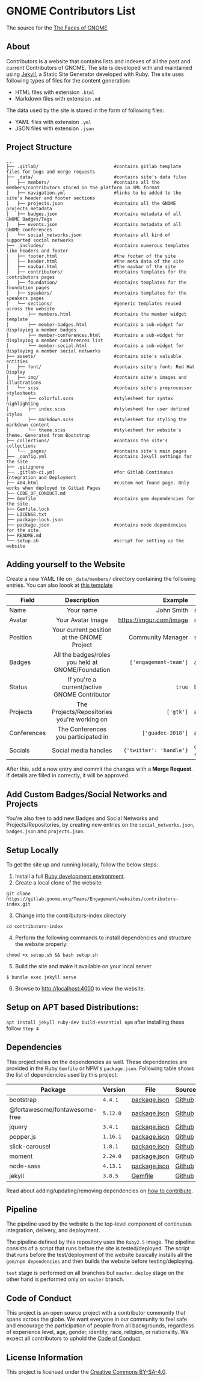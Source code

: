 # GNOME Contributors List

The source for the [The Faces of GNOME](https://contributors.gnome.org)

## About

Contributors is a website that contains lists and indexes of all the past and current Contributors of GNOME.
The site is developed with
and maintained using [Jekyll][official-jekyll], a Static Site Generator
developed with Ruby. The site uses following types of files for the content
generation:

 * HTML files with extension `.html`
 * Markdown files with extension `.md`

The data used by the site is stored in the form of following files:

 * YAML files with extension `.yml`
 * JSON files with extension `.json`

## Project Structure

    ...
    ├── .gitlab/                            #contains gitlab template files for bugs and merge requests
    ├── _data/                              #contains site's data files
    │   ├── members/                        #contains all the members/contributors stored in the platform in YML format
    │   ├── navigation.yml                  #links to be added to the site's header and footer sections
    │   ├── projects.json                   #contains all the GNOME projects metadata
    │   ├── badges.json                     #contains metadata of all GNOME Badges/Tags
    │   ├── events.json                     #contains metadata of all GNOME conferences
    │   └── social_networks.json            #contains all kind of supported social networks
    ├── _includes/                          #contains numerous templates like headers and footer
    │   ├── footer.html                     #the footer of the site
    │   ├── header.html                     #the meta data of the site
    │   ├── navbar.html                     #the navbar of the site
    │   ├── contributors/                   #contains templates for the contributors pages
    │   ├── foundation/                     #contains templates for the foundation pages
    │   ├── speakers/                       #contains templates for the speakers pages
    │   └── sections/                       #generic templates reused across the website
    │       ├── members.html                #contains the member widget template
    │       ├── member-badges.html          #contains a sub-widget for displaying a member badges
    │       ├── member-conferences.html     #contains a sub-widget for displaying a member conferences list
    │       └── member-social.html          #contains a sub-widget for displaying a member social networks
    ├── assets/                             #contains site's valuable entities
    │   ├── font/                           #contains site's font: Red Hat Display
    │   ├── img/                            #contains site's images and illustrations
    │   └── scss                            #contains site's preprocessor stylesheets   
    │       ├── colorful.scss               #stylesheet for syntax highlighting
    │       ├── index.scss                  #stylesheet for user defined styles
    │       ├── markdown.scss               #stylesheet for styling the markdown content
    │       └── theme.scss                  #stylesheet for website's theme. Generated from Bootstrap 
    ├── collections/                        #contains the site's collections
    │   └── _pages/                         #contains site's main pages
    ├── _config.yml                         #contains Jekyll settings for the site
    ├── .gitignore
    ├── .gitlab-ci.yml                      #for Gitlab Continuous Integration and Deployment
    ├── 404.html                            #custom not found page. Only works when deployed to GitLab Pages
    ├── CODE_OF_CONDUCT.md
    ├── Gemfile                             #contains gem dependencies for the site.
    ├── Gemfile.lock
    ├── LICENSE.txt
    ├── package-lock.json
    ├── package.json                        #contains node dependencies for the site.
    ├── README.md
    └── setup.sh                            #script for setting up the website

## Adding yourself to the Website

Create a new YAML file on `_data/members/` directory containing the following entries. You can also loook at [this template](_data/member-template.yml)

| Field         | Description                                       | Example                 | Type                                                    |
| ------------- |:-------------------------------------------------:| -----------------------:| ------------------------------------------------------- |
| Name          | Your name                                         | John Smith              | string                                                  |
| Avatar        | Your Avatar Image                                 | https://imgur.com/image | string/boolean                                          |
| Position      | Your current position at the GNOME Project        | Community Manager       | string                                                  |
| Badges        | All the badges/roles you held at GNOME/Foundation | `['engagement-team']`   | array:entries from `badges.json`                        |
| Status        | If you're a current/active GNOME Contributor      | `true`                  | boolean                                                 |
| Projects      | The Projects/Repositories you're working on       | `['gtk']`               | array:entries from `projects.json`                      |
| Conferences   | The Conferences you participated in               | `['guadec-2018']`       | array:entries from `events.json`                        |
| Socials        | Social media handles                             | `{'twitter': 'handle'}` | collection:key from `social_networks.json`;value:string |

After this, add a new entry and commit the changes with a **Merge Request**. If details are filled in correctly, it will be approved.

## Add Custom Badges/Social Networks and Projects

You're also free to add new Badges and Social Networks and Projects/Repositories, by creating new entries on the `social_networks.json`, `badges.json` and `projects.json`.

## Setup Locally

To get the site up and running locally, follow the below steps:

1. Install a full [Ruby development environment](https://jekyllrb.com/docs/installation/).
2. Create a local clone of the website:
```
git clone https://gitlab.gnome.org/Teams/Engagement/websites/contributors-index.git
```
3. Change into the contributors-index directory
```
cd contributors-index
```
4. Perform the following commands to install dependencies and structure the website properly:
```
chmod +x setup.sh && bash setup.sh
```
5. Build the site and make it available on your local server
```
$ bundle exec jekyll serve
```
6. Browse to [http://localhost:4000](http://localhost:4000) to view the website.

## Setup on APT based Distributions:
`apt install jekyll ruby-dev build-essential npm` after installing these follow `Step 4`

## Dependencies

This project relies on the dependencies as well. These dependencies are provided
in the Ruby `Gemfile` or NPM's `package.json`. Following table shows the
list of dependencies used by this project:

Package | Version | File | Source
--- | --- | --- | ---
bootstrap | `4.4.1` | [package.json][package.json] | [Github](https://github.com/twbs/bootstrap)
@fortawesome/fontawesome-free | `5.12.0` | [package.json][package.json] | [Github](https://github.com/FortAwesome/Font-Awesome)
jquery | `3.4.1` | [package.json][package.json] | [Github](https://github.com/jquery/jquery)
popper.js | `1.16.1` | [package.json][package.json] | [Github](https://github.com/FezVrasta/popper.js/)
slick-carousel | `1.8.1` | [package.json][package.json] | [Github](https://github.com/kenwheeler/slick/)
moment | `2.24.0` | [package.json][package.json] | [Github](https://github.com/moment/moment/)
node-sass | `4.13.1` | [package.json][package.json] | [Github](https://github.com/sass/node-sass/)
jekyll | `3.8.5` | [Gemfile][Gemfile] | [Github](https://github.com/jekyll/jekyll/)

Read about adding/updating/removing dependencies on [how to contribute](CONTRIBUTING.MD#addingupdatingremoving-dependencies).

## Pipeline

The pipeline used by the website is the top-level component of continuous
integration, delivery, and deployment.

The pipeline defined by this repository uses the `Ruby2.5` image. The pipeline
consists of a script that runs before the site is tested/deployed. The
script that runs before the test/deployment of the website basically
installs all the `gem/npm dependencies` and then builds the website
before testing/deploying.

`test` stage is performed on all branches but `master`. `deploy` stage on
the other hand is performed only on `master` branch.

## Code of Conduct

This project is an open source project with a contributor community that spans across
the globe. We want everyone in our community to feel safe and encourage the
participation of people from all backgrounds, regardless of
experience level, age, gender, identity, race, religion, or nationality.  We
expect all contributors to uphold the [Code of Conduct][code-of-conduct].

## License Information

This project is licensed under the [Creative Commons BY-SA-4.0][license].

<!-- markdown variables -->
[contributing]: CONTRIBUTING.MD
[code-of-conduct]: CODE_OF_CONDUCT.MD
[official-jekyll]: https://jekyllrb.com
[package.json]: package.json
[Gemfile]: Gemfile
[license]: LICENSE.txt
